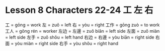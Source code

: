# Lesson 8 Characters 22-24 工 左 右

工 = ɡōnɡ = work
左 = zuǒ = left
右 = yòu = right
工作 = ɡōnɡ zuò = to work
工人 = ɡōnɡ rén = worker
左边 = 左邊 = zuǒ biān = left side
左面 = zuǒ miàn = left side
左手 = zuǒ shǒu = left hand
右边 = 右邊 = yòu biān = right side
右面 = yòu miàn = right side
右手 = yòu shǒu = right hand
